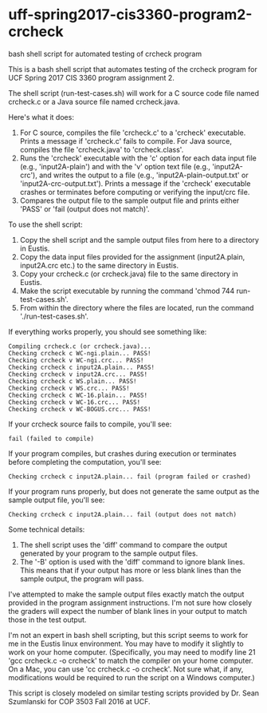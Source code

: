 # uff-spring2017-cis3360-program2-crcheck
bash shell script for automated testing of crcheck program

This is a bash shell script that automates testing of the crcheck program for UCF Spring 2017 CIS 3360 program assignment 2.

The shell script (run-test-cases.sh) will work for a C source code file named crcheck.c or a Java source file named crcheck.java.

Here's what it does:

1. For C source, compiles the file 'crcheck.c' to a 'crcheck' executable. Prints a message if 'crcheck.c' fails to compile. For Java source, compiles the file 'crcheck.java' to 'crcheck.class'.
2. Runs the 'crcheck' executable with the 'c' option for each data input file (e.g., 'input2A-plain') and with the 'v' option text file (e.g., 'input2A-crc'), and writes the output to a file (e.g., 'input2A-plain-output.txt' or 'input2A-crc-output.txt'). Prints a message if the 'crcheck' executable crashes or terminates before computing or verifying the input/crc file.
3. Compares the output file to the sample output file and prints either 'PASS' or 'fail (output does not match)'.


To use the shell script:

1. Copy the shell script and the sample output files from here to a directory in Eustis.
2. Copy the data input files provided for the assignment (input2A.plain, input2A.crc etc.) to the same directory in Eustis.
3. Copy your crcheck.c (or crcheck.java) file to the same directory in Eustis.
4. Make the script executable by running the command 'chmod 744 run-test-cases.sh'.
5. From within the directory where the files are located, run the command './run-test-cases.sh'.

If everything works properly, you should see something like:

```
Compiling crcheck.c (or crcheck.java)...
Checking crcheck c WC-ngi.plain... PASS!
Checking crcheck v WC-ngi.crc... PASS!
Checking crcheck c input2A.plain... PASS!
Checking crcheck v input2A.crc... PASS!
Checking crcheck c WS.plain... PASS!
Checking crcheck v WS.crc... PASS!
Checking crcheck c WC-16.plain... PASS!
Checking crcheck v WC-16.crc... PASS!
Checking crcheck v WC-BOGUS.crc... PASS!
```


If your crcheck source fails to compile, you'll see:

```
fail (failed to compile)
```


If your program compiles, but crashes during execution or terminates before completing the computation, you'll see:

```
Checking crcheck c input2A.plain... fail (program failed or crashed)
```


If your program runs properly, but does not generate the same output as the sample output file, you'll see:

```
Checking crcheck c input2A.plain... fail (output does not match)
```

Some technical details:

1. The shell script uses the 'diff' command to compare the output generated by your program to the sample output files.
2. The '-B' option is used with the 'diff' command to ignore blank lines. This means that if your output has more or less blank lines than the sample output, the program will pass.

I've attempted to make the sample output files exactly match the output provided in the program assignment instructions. I'm not sure how closely the graders will expect the number of blank lines in your output to match those in the test output.

I'm not an expert in bash shell scripting, but this script seems to work for me in the Eustis linux environment. You may have to modify it slightly to work on your home computer. (Specifically, you may need to modify line 21 'gcc crcheck.c -o crcheck' to match the compiler on your home computer. On a Mac, you can use 'cc crcheck.c -o crcheck'. Not sure what, if any, modifications would be required to run the script on a Windows computer.)

This script is closely modeled on similar testing scripts provided by Dr. Sean Szumlanski for COP 3503 Fall 2016 at UCF.
